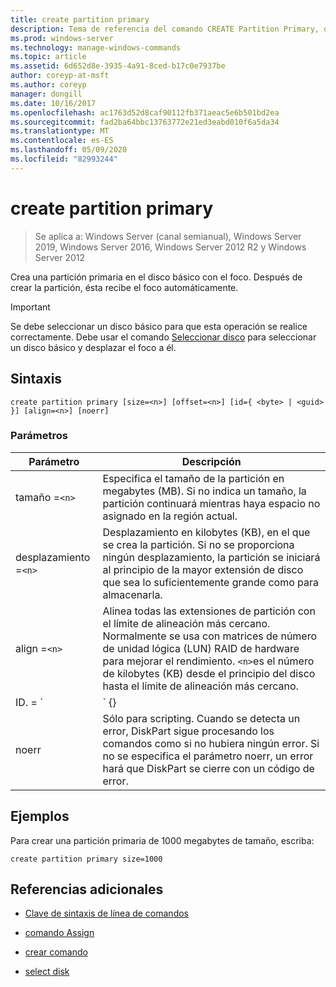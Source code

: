 ```yaml
---
title: create partition primary
description: Tema de referencia del comando CREATE Partition Primary, que crea una partición primaria en el disco básico con el foco.
ms.prod: windows-server
ms.technology: manage-windows-commands
ms.topic: article
ms.assetid: 6d652d8e-3935-4a91-8ced-b17c0e7937be
author: coreyp-at-msft
ms.author: coreyp
manager: dongill
ms.date: 10/16/2017
ms.openlocfilehash: ac1763d52d8caf90112fb371aeac5e6b501bd2ea
ms.sourcegitcommit: fad2ba64bbc13763772e21ed3eabd010f6a5da34
ms.translationtype: MT
ms.contentlocale: es-ES
ms.lasthandoff: 05/09/2020
ms.locfileid: "82993244"
---
```

# <a name="create-partition-primary"></a>create partition primary

> Se aplica a: Windows Server (canal semianual), Windows Server 2019, Windows Server 2016, Windows Server 2012 R2 y Windows Server 2012

Crea una partición primaria en el disco básico con el foco. Después de crear la partición, ésta recibe el foco automáticamente.

> [!IMPORTANT]
> Se debe seleccionar un disco básico para que esta operación se realice correctamente. Debe usar el comando [Seleccionar disco](select-disk.md) para seleccionar un disco básico y desplazar el foco a él.

## <a name="syntax"></a>Sintaxis

```
create partition primary [size=<n>] [offset=<n>] [id={ <byte> | <guid> }] [align=<n>] [noerr]
```

### <a name="parameters"></a>Parámetros

| Parámetro | Descripción |
| --------- | ----------- |
| tamaño =`<n>` | Especifica el tamaño de la partición en megabytes (MB). Si no indica un tamaño, la partición continuará mientras haya espacio no asignado en la región actual. |
| desplazamiento =`<n>` | Desplazamiento en kilobytes (KB), en el que se crea la partición. Si no se proporciona ningún desplazamiento, la partición se iniciará al principio de la mayor extensión de disco que sea lo suficientemente grande como para almacenarla. |
| align =`<n>` | Alinea todas las extensiones de partición con el límite de alineación más cercano. Normalmente se usa con matrices de número de unidad lógica (LUN) RAID de hardware para mejorar el rendimiento. `<n>`es el número de kilobytes (KB) desde el principio del disco hasta el límite de alineación más cercano. |
| ID. = `<byte>  | <guid>` {} | Especifica el tipo de partición. Este parámetro está pensado para uso exclusivo del fabricante de equipos originales (OEM). Se puede especificar cualquier tipo de partición byte o GUID con este parámetro. DiskPart no comprueba la validez del tipo de partición, excepto para asegurarse de que es un byte en formato hexadecimal o un GUID. **PRECAUCIÓN:** La creación de particiones con este parámetro puede provocar un error en el equipo o no poder iniciarse. A menos que sea un OEM o un profesional de TI con experiencia en discos GPT, no cree particiones en discos GPT con este parámetro. En su lugar, use siempre el comando [Create Partition EFI](create-partition-efi.md) para crear particiones del sistema EFI, el comando [Create Partition MSR](create-partition-msr.md) para crear particiones reservadas de Microsoft y el comando [Create Partition Primary](create-partition-primary.md)(sin el `id={ <byte>  | <guid>` parámetro) para crear particiones primarias en discos GPT.<p>En el **caso de los discos de registro de arranque maestro (MBR)**, debe especificar un byte de tipo de partición, en formato hexadecimal, para la partición. Si no se especifica este parámetro, el comando crea una partición de `0x06`tipo, que especifica que un sistema de archivos no está instalado. Algunos ejemplos son:<ul><li>**Partición de datos LDM:** 0x42</li><li>**Partición de recuperación:** 0x27</li><li>**Partición OEM reconocida:** 0X12, 0X84, 0XDE, 0Xfe, 0XA0</li></ul><p>**En el caso de los discos de tabla de particiones GUID (GPT)**, puede especificar un GUID de tipo de partición para la partición que desea crear. Los GUID reconocidos incluyen:<ul><li>**Partición del sistema EFI:** c12a7328-f81f-11D2-ba4b-00a0c93ec93b</li><li>**Partición reservada de Microsoft:** e3c9e316-0b5c-4db8-817d-f92df00215ae</li><li>**Partición de datos básica:** ebd0a0a2-b9e5-4433-87c0-68b6b72699c7</li><li>**Partición de metadatos LDM (disco dinámico):** 5808c8aa-7e8f-42e0-85d2-e1e90434cfb3</li><li>**Partición de datos LDM (disco dinámico):** af9b60a0-1431-4f62-bc68-3311714a69ad</li><li>**Partición de recuperación:** de94bba4-06d1-4d40-A16A-bfd50179d6ac<p>Si este parámetro no se especifica para un disco GPT, el comando crea una partición de datos básica.</li></ul> |
| noerr | Sólo para scripting. Cuando se detecta un error, DiskPart sigue procesando los comandos como si no hubiera ningún error. Si no se especifica el parámetro noerr, un error hará que DiskPart se cierre con un código de error. |

## <a name="examples"></a>Ejemplos

Para crear una partición primaria de 1000 megabytes de tamaño, escriba:

```
create partition primary size=1000
```

## <a name="additional-references"></a>Referencias adicionales

- [Clave de sintaxis de línea de comandos](command-line-syntax-key.md)

- [comando Assign](assign.md)

- [crear comando](create.md)

- [select disk](select-disk.md)
